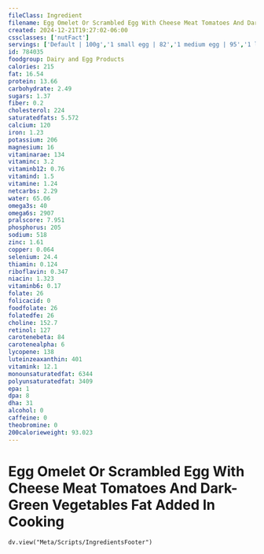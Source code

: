 ```yaml
---
fileClass: Ingredient
filename: Egg Omelet Or Scrambled Egg With Cheese Meat Tomatoes And Dark-Green Vegetables Fat Added In Cooking
created: 2024-12-21T19:27:02-06:00
cssclasses: ['nutFact']
servings: ['Default | 100g','1 small egg | 82','1 medium egg | 95','1 large egg | 108','1 extra large egg | 121','1 jumbo egg | 136','1 egg, ns as to size | 108','1 cup | 201']
id: 784035
foodgroup: Dairy and Egg Products 
calories: 215
fat: 16.54
protein: 13.66
carbohydrate: 2.49
sugars: 1.37
fiber: 0.2
cholesterol: 224
saturatedfats: 5.572
calcium: 120
iron: 1.23
potassium: 206
magnesium: 16
vitaminarae: 134
vitaminc: 3.2
vitaminb12: 0.76
vitamind: 1.5
vitamine: 1.24
netcarbs: 2.29
water: 65.06
omega3s: 40
omega6s: 2907
pralscore: 7.951
phosphorus: 205
sodium: 518
zinc: 1.61
copper: 0.064
selenium: 24.4
thiamin: 0.124
riboflavin: 0.347
niacin: 1.323
vitaminb6: 0.17
folate: 26
folicacid: 0
foodfolate: 26
folatedfe: 26
choline: 152.7
retinol: 127
carotenebeta: 84
carotenealpha: 6
lycopene: 138
luteinzeaxanthin: 401
vitamink: 12.1
monounsaturatedfat: 6344
polyunsaturatedfat: 3409
epa: 1
dpa: 8
dha: 31
alcohol: 0
caffeine: 0
theobromine: 0
200calorieweight: 93.023
---
```


# Egg Omelet Or Scrambled Egg With Cheese Meat Tomatoes And Dark-Green Vegetables Fat Added In Cooking

```dataviewjs
dv.view("Meta/Scripts/IngredientsFooter")
```